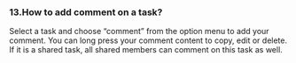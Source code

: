 ### 13.How to add comment on a task?
Select a task and choose “comment” from the option menu to add your comment. You can long press your comment content to copy, edit or delete. If it is a shared task, all shared members can comment on this task as well.
